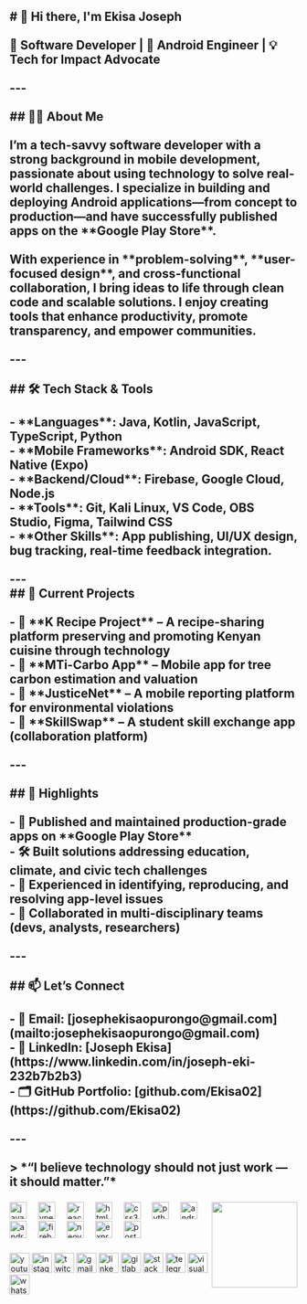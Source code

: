 <h2 align="left"># 👋 Hi there, I'm  Ekisa Joseph<br><br>🚀 Software Developer | 📱 Android Engineer | 💡 Tech for Impact Advocate<br><br>---<br><br>## 👨‍💻 About Me<br><br>I’m a tech-savvy software developer with a strong background in mobile development, passionate about using technology to solve real-world challenges. I specialize in building and deploying Android applications—from concept to production—and have successfully published apps on the **Google Play Store**.<br><br>With experience in **problem-solving**, **user-focused design**, and cross-functional collaboration, I bring ideas to life through clean code and scalable solutions. I enjoy creating tools that enhance productivity, promote transparency, and empower communities.<br><br>---<br><br>## 🛠️ Tech Stack & Tools<br><br>- **Languages**: Java, Kotlin, JavaScript, TypeScript, Python  <br>- **Mobile Frameworks**: Android SDK, React Native (Expo)  <br>- **Backend/Cloud**: Firebase, Google Cloud, Node.js  <br>- **Tools**: Git, Kali Linux, VS Code, OBS Studio, Figma, Tailwind CSS  <br>- **Other Skills**: App publishing, UI/UX design, bug tracking, real-time feedback integration.<br><br>---<br>## 📌 Current Projects<br><br>- 🍲 **K Recipe Project** – A recipe-sharing platform preserving and promoting Kenyan cuisine through         technology  <br>- 🌳 **MTi-Carbo App** – Mobile app for tree carbon estimation and valuation  <br>- 📸 **JusticeNet** – A mobile reporting platform for environmental violations  <br>- 🤝 **SkillSwap** – A student skill exchange app (collaboration platform)<br><br>---<br><br>## 📌 Highlights<br><br>- 🎯 Published and maintained production-grade apps on **Google Play Store**<br>- 🛠️ Built solutions addressing education, climate, and civic tech challenges<br>- 🧠 Experienced in identifying, reproducing, and resolving app-level issues<br>- 🤝 Collaborated in multi-disciplinary teams (devs, analysts, researchers)<br><br>---<br><br>## 📫 Let’s Connect<br><br>- 📧 Email: [josephekisaopurongo@gmail.com](mailto:josephekisaopurongo@gmail.com)  <br>- 💼 LinkedIn: [Joseph Ekisa](https://www.linkedin.com/in/joseph-eki-232b7b2b3)  <br>- 🗂️ GitHub Portfolio: [github.com/Ekisa02](https://github.com/Ekisa02)<br><br>---<br><br>> *“I believe technology should not just work — it should matter.”*</h2>

###

<img align="right" height="150" src="https://i.imgflip.com/65efzo.gif"  />

###

<div align="left">
  <img src="https://cdn.jsdelivr.net/gh/devicons/devicon/icons/javascript/javascript-original.svg" height="30" alt="javascript logo"  />
  <img width="12" />
  <img src="https://cdn.jsdelivr.net/gh/devicons/devicon/icons/typescript/typescript-original.svg" height="30" alt="typescript logo"  />
  <img width="12" />
  <img src="https://cdn.jsdelivr.net/gh/devicons/devicon/icons/react/react-original.svg" height="30" alt="react logo"  />
  <img width="12" />
  <img src="https://cdn.jsdelivr.net/gh/devicons/devicon/icons/html5/html5-original.svg" height="30" alt="html5 logo"  />
  <img width="12" />
  <img src="https://cdn.jsdelivr.net/gh/devicons/devicon/icons/css3/css3-original.svg" height="30" alt="css3 logo"  />
  <img width="12" />
  <img src="https://cdn.jsdelivr.net/gh/devicons/devicon/icons/python/python-original.svg" height="30" alt="python logo"  />
  <img width="12" />
  <img src="https://cdn.jsdelivr.net/gh/devicons/devicon/icons/androidstudio/androidstudio-original.svg" height="30" alt="androidstudio logo"  />
  <img width="12" />
  <img src="https://cdn.jsdelivr.net/gh/devicons/devicon/icons/android/android-original.svg" height="30" alt="android logo"  />
  <img width="12" />
  <img src="https://cdn.jsdelivr.net/gh/devicons/devicon/icons/firebase/firebase-plain.svg" height="30" alt="firebase logo"  />
  <img width="12" />
  <img src="https://img.shields.io/badge/Neovim-57A143?logo=neovim&logoColor=black&style=for-the-badge" height="30" alt="neovim logo"  />
  <img width="12" />
  <img src="https://cdn.jsdelivr.net/gh/devicons/devicon/icons/express/express-original.svg" height="30" alt="express logo"  />
  <img width="12" />
  <img src="https://cdn.jsdelivr.net/gh/devicons/devicon/icons/postgresql/postgresql-original.svg" height="30" alt="postgresql logo"  />
</div>

###

<div align="left">
  <img src="https://img.shields.io/static/v1?message=Youtube&logo=youtube&label=&color=FF0000&logoColor=white&labelColor=&style=for-the-badge" height="35" alt="youtube logo"  />
  <img src="https://img.shields.io/static/v1?message=Instagram&logo=instagram&label=&color=E4405F&logoColor=white&labelColor=&style=for-the-badge" height="35" alt="instagram logo"  />
  <img src="https://img.shields.io/static/v1?message=Twitch&logo=twitch&label=&color=9146FF&logoColor=white&labelColor=&style=for-the-badge" height="35" alt="twitch logo"  />
  <img src="https://img.shields.io/static/v1?message=Gmail&logo=gmail&label=&color=D14836&logoColor=white&labelColor=&style=for-the-badge" height="35" alt="gmail logo"  />
  <img src="https://img.shields.io/static/v1?message=LinkedIn&logo=linkedin&label=&color=0077B5&logoColor=white&labelColor=&style=for-the-badge" height="35" alt="linkedin logo"  />
  <img src="https://img.shields.io/static/v1?message=GitLab&logo=gitlab&label=&color=FC6D26&logoColor=white&labelColor=&style=for-the-badge" height="35" alt="gitlab logo"  />
  <img src="https://img.shields.io/static/v1?message=Stackoverflow&logo=stackoverflow&label=&color=FE7A16&logoColor=white&labelColor=&style=for-the-badge" height="35" alt="stackoverflow logo"  />
  <img src="https://img.shields.io/static/v1?message=Telegram&logo=telegram&label=&color=2CA5E0&logoColor=white&labelColor=&style=for-the-badge" height="35" alt="telegram logo"  />
  <img src="https://img.shields.io/static/v1?message=Visual%20Studio%20Marketplace&logo=visualstudio&label=&color=e2165e&logoColor=white&labelColor=&style=for-the-badge" height="35" alt="visualstudio logo"  />
  <img src="https://img.shields.io/static/v1?message=Whatsapp&logo=whatsapp&label=&color=25D366&logoColor=white&labelColor=&style=for-the-badge" height="35" alt="whatsapp logo"  />
</div>

###
